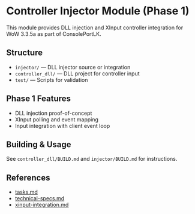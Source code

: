 # Controller Injector Module (Phase 1)

This module provides DLL injection and XInput controller integration for WoW 3.3.5a as part of ConsolePortLK.

## Structure
- `injector/` — DLL injector source or integration
- `controller_dll/` — DLL project for controller input
- `test/` — Scripts for validation

## Phase 1 Features
- DLL injection proof-of-concept
- XInput polling and event mapping
- Input integration with client event loop

## Building & Usage
See `controller_dll/BUILD.md` and `injector/BUILD.md` for instructions.

## References
- [tasks.md](../../docs/plan/tasks.md)
- [technical-specs.md](../../docs/plan/technical-specs.md)
- [xinput-integration.md](../../docs/research/xinput-integration.md)
